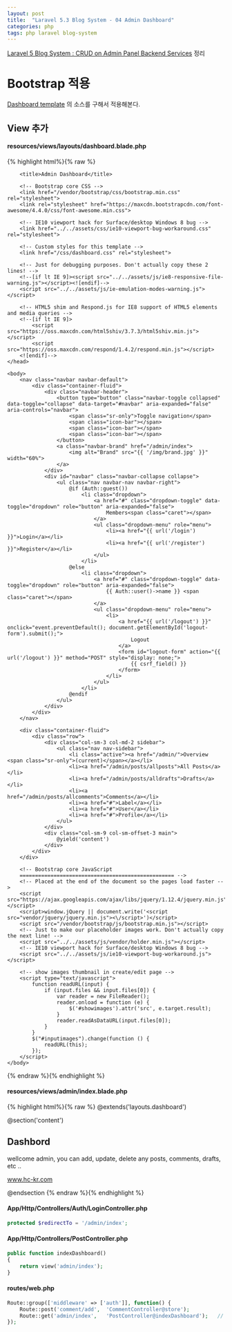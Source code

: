 ```yaml
---
layout: post
title:  "Laravel 5.3 Blog System - 04 Admin Dashboard"
categories: php
tags: php laravel blog-system
---
```

[Laravel 5 Blog System : CRUD on Admin Panel Backend Services](http://www.hc-kr.com/2016/11/laravel-5-blog-system-crud-on-admin-panel.html) 정리

# Bootstrap 적용
[Dashboard template](http://getbootstrap.com/examples/dashboard/) 의 소스를 구해서 적용해본다.

## View 추가

#### resources/views/layouts/dashboard.blade.php
{% highlight html%}{% raw %}
<!DOCTYPE html>
<html lang="en">
    <head>
        <meta charset="utf-8">
        <meta http-equiv="X-UA-Compatible" content="IE=edge">
        <meta name="viewport" content="width=device-width, initial-scale=1">
        <!-- The above 3 meta tags *must* come first in the head; any other head content must come *after* these tags -->
        <meta name="description" content="">
        <meta name="author" content="">
        <link rel="icon" href="../../favicon.ico">

        <title>Admin Dashboard</title>

        <!-- Bootstrap core CSS -->
        <link href="/vendor/bootstrap/css/bootstrap.min.css" rel="stylesheet">
        <link rel="stylesheet" href="https://maxcdn.bootstrapcdn.com/font-awesome/4.4.0/css/font-awesome.min.css">

        <!-- IE10 viewport hack for Surface/desktop Windows 8 bug -->
        <link href="../../assets/css/ie10-viewport-bug-workaround.css" rel="stylesheet">

        <!-- Custom styles for this template -->
        <link href="/css/dashboard.css" rel="stylesheet">

        <!-- Just for debugging purposes. Don't actually copy these 2 lines! -->
        <!--[if lt IE 9]><script src="../../assets/js/ie8-responsive-file-warning.js"></script><![endif]-->
        <script src="../../assets/js/ie-emulation-modes-warning.js"></script>

        <!-- HTML5 shim and Respond.js for IE8 support of HTML5 elements and media queries -->
        <!--[if lt IE 9]>
            <script src="https://oss.maxcdn.com/html5shiv/3.7.3/html5shiv.min.js"></script>
            <script src="https://oss.maxcdn.com/respond/1.4.2/respond.min.js"></script>
        <![endif]-->
    </head>

    <body>
        <nav class="navbar navbar-default">
            <div class="container-fluid">
                <div class="navbar-header">
                    <button type="button" class="navbar-toggle collapsed" data-toggle="collapse" data-target="#navbar" aria-expanded="false" aria-controls="navbar">
                        <span class="sr-only">Toggle navigation</span>
                        <span class="icon-bar"></span>
                        <span class="icon-bar"></span>
                        <span class="icon-bar"></span>
                    </button>
                    <a class="navbar-brand" href="/admin/index">
                        <img alt="Brand" src="{{ '/img/brand.jpg' }}" width="60%">
                    </a>
                </div>
                <div id="navbar" class="navbar-collapse collapse">
                    <ul class="nav navbar-nav navbar-right">
                        @if (Auth::guest())
                            <li class="dropdown">
                                <a href="#" class="dropdown-toggle" data-toggle="dropdown" role="button" aria-expanded="false">
                                    Members<span class="caret"></span>
                                </a>
                                <ul class="dropdown-menu" role="menu">
                                    <li><a href="{{ url('/login') }}">Login</a></li>
                                    <li><a href="{{ url('/register') }}">Register</a></li>
                                </ul>
                            </li>
                        @else
                            <li class="dropdown">
                                <a href="#" class="dropdown-toggle" data-toggle="dropdown" role="button" aria-expanded="false">
                                    {{ Auth::user()->name }} <span class="caret"></span>
                                </a>
                                <ul class="dropdown-menu" role="menu">
                                    <li>
                                        <a href="{{ url('/logout') }}" onclick="event.preventDefault(); document.getElementById('logout-form').submit();">
                                            Logout
                                        </a>
                                        <form id="logout-form" action="{{ url('/logout') }}" method="POST" style="display: none;">
                                            {{ csrf_field() }}
                                        </form>
                                    </li>
                                </ul>
                            </li>
                        @endif
                    </ul>
                </div>
            </div>
        </nav>

        <div class="container-fluid">
            <div class="row">
                <div class="col-sm-3 col-md-2 sidebar">
                    <ul class="nav nav-sidebar">
                        <li class="active"><a href="/admin/">Overview <span class="sr-only">(current)</span></a></li>
                        <li><a href="/admin/posts/allposts">All Posts</a></li>
                        <li><a href="/admin/posts/alldrafts">Drafts</a></li>
                        <li><a href="/admin/posts/allcomments">Comments</a></li>
                        <li><a href="#">Label</a></li>
                        <li><a href="#">User</a></li>
                        <li><a href="#">Profile</a></li>
                    </ul>
                </div>
                <div class="col-sm-9 col-sm-offset-3 main">
                    @yield('content')
                </div>
            </div>
        </div>

        <!-- Bootstrap core JavaScript
        ================================================== -->
        <!-- Placed at the end of the document so the pages load faster -->
        <script src="https://ajax.googleapis.com/ajax/libs/jquery/1.12.4/jquery.min.js"></script>
        <script>window.jQuery || document.write('<script src="vendor/jquery/jquery.min.js"><\/script>')</script>
        <script src="/vendor/bootstrap/js/bootstrap.min.js"></script>
        <!-- Just to make our placeholder images work. Don't actually copy the next line! -->
        <script src="../../assets/js/vendor/holder.min.js"></script>
        <!-- IE10 viewport hack for Surface/desktop Windows 8 bug -->
        <script src="../../assets/js/ie10-viewport-bug-workaround.js"></script>

        <!-- show images thumbnail in create/edit page -->
        <script type="text/javascript">
            function readURL(input) {
                if (input.files && input.files[0]) {
                    var reader = new FileReader();
                    reader.onload = function (e) {
                        $('#showimages').attr('src', e.target.result);
                    }
                    reader.readAsDataURL(input.files[0]);
                }
            }
            $("#inputimages").change(function () {
                readURL(this);
            });
        </script>
    </body>
</html>
{% endraw %}{% endhighlight %}

#### resources/views/admin/index.blade.php
{% highlight html%}{% raw %}
@extends('layouts.dashboard')

@section('content')
<div class="col-sm-9 main">
    <h2 class="sub-header">Dashbord</h2>
    <div class="table-responsive">
        <p>
            wellcome admin, you can add, update, delete any posts, comments, drafts, etc ..
        </p>
        <p>
            <a href="http://www.hc-kr.com/">www.hc-kr.com</a>
        </p>
    </div>
</div>
@endsection
{% endraw %}{% endhighlight %}

#### App/Http/Controllers/Auth/LoginController.php
```php
protected $redirectTo = '/admin/index';
```

#### App/Http/Controllers/PostController.php
```php
public function indexDashboard()
{
    return view('admin/index');
}
```

#### routes/web.php
```php
Route::group(['middleware' => ['auth']], function() {
    Route::post('comment/add',  'CommentController@store');
    Route::get('admin/index',   'PostController@indexDashboard');   // 추가
});
```
